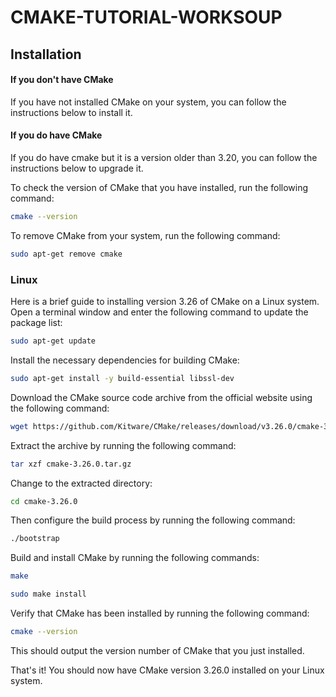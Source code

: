 # CMAKE-TUTORIAL-WORKSOUP
## Installation

#### If you don't have CMake
If you have not installed CMake on your system, you can follow the instructions below to install it.

#### If you do have CMake

If you do have cmake but it is a version older than 3.20, you can follow the instructions below to upgrade it.

To check the version of CMake that you have installed, run the following command:

```bash
cmake --version
```

To remove CMake from your system, run the following command:

```bash
sudo apt-get remove cmake
```

### Linux
Here is a brief guide to installing version 3.26 of CMake on a Linux system.
Open a terminal window and enter the following command to update the package list:

```bash
sudo apt-get update
```

Install the necessary dependencies for building CMake:

```bash
sudo apt-get install -y build-essential libssl-dev
```

Download the CMake source code archive from the official website using the following command:

```bash
wget https://github.com/Kitware/CMake/releases/download/v3.26.0/cmake-3.26.0.tar.gz
```

Extract the archive by running the following command:

```bash
tar xzf cmake-3.26.0.tar.gz
```

Change to the extracted directory:


```bash
cd cmake-3.26.0
```

Then configure the build process by running the following command:


```bash
./bootstrap
```

Build and install CMake by running the following commands:

```bash
make

sudo make install
```

Verify that CMake has been installed by running the following command:

```bash
cmake --version
```

This should output the version number of CMake that you just installed.

That's it! You should now have CMake version 3.26.0 installed on your Linux system.
